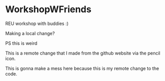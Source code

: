 # WorkshopWFriends
REU workshop with buddies :)

Making a local change?

PS this is weird

This is a remote change that I made from the github website via the pencil icon.

This is gonna make a mess here because this is my remote change to the code. 
